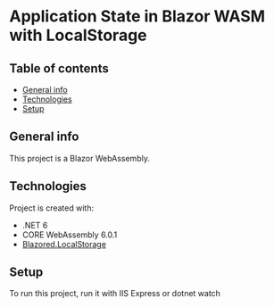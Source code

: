 # Application State in Blazor WASM with LocalStorage

## Table of contents
* [General info](#general-info)
* [Technologies](#technologies)
* [Setup](#setup)

## General info
This project is a Blazor WebAssembly.

	
## Technologies
Project is created with:
* .NET 6 
* CORE WebAssembly 6.0.1
* [Blazored.LocalStorage](https://github.com/Blazored/LocalStorage)
	
## Setup
To run this project, run it with IIS Express or dotnet watch

